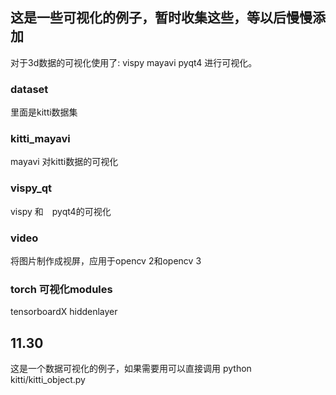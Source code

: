 ## 这是一些可视化的例子，暂时收集这些，等以后慢慢添加
对于3d数据的可视化使用了:
vispy
mayavi
pyqt4
进行可视化。

### dataset
里面是kitti数据集

### kitti_mayavi
mayavi 对kitti数据的可视化

### vispy_qt
vispy 和　pyqt4的可视化

### video
将图片制作成视屏，应用于opencv 2和opencv 3

### torch 可视化modules
tensorboardX hiddenlayer

## 11.30
这是一个数据可视化的例子，如果需要用可以直接调用
python kitti/kitti_object.py
